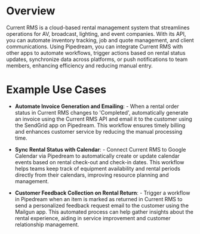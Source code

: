 # Overview

Current RMS is a cloud-based rental management system that streamlines operations for AV, broadcast, lighting, and event companies. With its API, you can automate inventory tracking, job and quote management, and client communications. Using Pipedream, you can integrate Current RMS with other apps to automate workflows, trigger actions based on rental status updates, synchronize data across platforms, or push notifications to team members, enhancing efficiency and reducing manual entry.

# Example Use Cases

- **Automate Invoice Generation and Emailing**: - When a rental order status in Current RMS changes to 'Completed', automatically generate an invoice using the Current RMS API and email it to the customer using the SendGrid app on Pipedream. This workflow ensures timely billing and enhances customer service by reducing the manual processing time.

- **Sync Rental Status with Calendar**: - Connect Current RMS to Google Calendar via Pipedream to automatically create or update calendar events based on rental check-out and check-in dates. This workflow helps teams keep track of equipment availability and rental periods directly from their calendars, improving resource planning and management.

- **Customer Feedback Collection on Rental Return**: - Trigger a workflow in Pipedream when an item is marked as returned in Current RMS to send a personalized feedback request email to the customer using the Mailgun app. This automated process can help gather insights about the rental experience, aiding in service improvement and customer relationship management.
